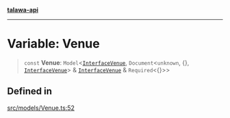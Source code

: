 [**talawa-api**](../../../README.md)

***

# Variable: Venue

> `const` **Venue**: `Model`\<[`InterfaceVenue`](../interfaces/InterfaceVenue.md), `Document`\<`unknown`, \{\}, [`InterfaceVenue`](../interfaces/InterfaceVenue.md)\> & [`InterfaceVenue`](../interfaces/InterfaceVenue.md) & `Required`\<\{\}\>\>

## Defined in

[src/models/Venue.ts:52](https://github.com/Suyash878/talawa-api/blob/f376d03c37e9acd046e7cc983947432c95f74442/src/models/Venue.ts#L52)

